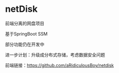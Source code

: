 # netDisk
前端分离的网盘项目

基于SpringBoot SSM 

部分功能仍在开发中

进一步计划：升级成分布式存储，考虑数据安全问题

前端链接：https://github.com/aRidiculousBoy/netdisk

